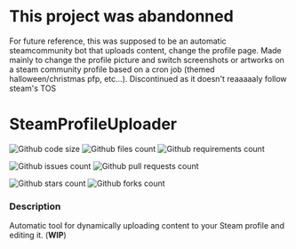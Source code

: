 # This project was abandonned

For future reference, this was supposed to be an automatic steamcommunity bot that uploads content, change the profile page. Made mainly to change the profile picture and switch screenshots or artworks on a steam community profile based on a cron job (themed halloween/christmas pfp, etc...). Discontinued as it doesn't reaaaaaly follow steam's TOS

# SteamProfileUploader

![Github code size](https://img.shields.io/github/languages/code-size/AirOne01/SteamProfileUploader)
![Github files count](https://img.shields.io/github/directory-file-count/AirOne01/SteamProfileUploader)
![Github requirements count](https://img.shields.io/requires/github/AirOne01/SteamProfileUploader)

![Github issues count](https://img.shields.io/github/issues/AirOne01/SteamProfileUploader)
![Github pull requests count](https://img.shields.io/github/issues-pr/AirOne01/SteamProfileUploader)

![Github stars count](https://img.shields.io/github/stars/AirOne01/SteamProfileUploader)
![Github forks count](https://img.shields.io/github/forks/AirOne01/SteamProfileUploader)

### Description

Automatic tool for dynamically uploading content to your Steam profile and editing it. (**WIP**)
